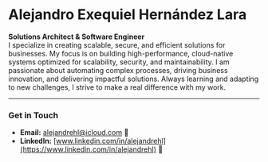 # Alejandro Exequiel Hernández Lara

**Solutions Architect & Software Engineer**  
I specialize in creating scalable, secure, and efficient solutions for businesses. My focus is on building high-performance, cloud-native systems optimized for scalability, security, and maintainability. I am passionate about automating complex processes, driving business innovation, and delivering impactful solutions. Always learning and adapting to new challenges, I strive to make a real difference with my work.

---

### Get in Touch

- **Email:** [alejandrehl@icloud.com](mailto:alejandrehl@icloud.com) 📧  
- **LinkedIn:** [www.linkedin.com/in/alejandrehl](https://www.linkedin.com/in/alejandrehl) 🔗
